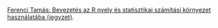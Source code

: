 [Ferenci Tamás: Bevezetés az R nyelv és statisztikai számítási környezet használatába (jegyzet)](https://tamas-ferenci.github.io/ferenci-tamas-r-nyelv/).